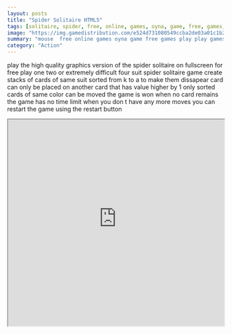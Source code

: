 ```yaml
---
layout: posts
title: "Spider Solitaire HTML5"
tags: [solitaire, spider, free, online, games, oyna, game, free, games, play, play, games]
image: "https://img.gamedistribution.com/e524d731080549ccba2de03a01c1b276.jpg"
summary: "mouse  free online games oyna game free games play play games"
category: "Action"
---
```


play the high quality graphics version of the spider solitaire on fullscreen for free play one two or extremely difficult four suit spider solitaire game create stacks of cards of same suit sorted from k to a to make them dissapear card can only be placed on another card that has value higher by 1 only sorted cards of same color can be moved the game is won when no card remains the game has no time limit when you don t have any more moves you can restart the game using the restart button

<iframe width="100%" height="480px;" src="https://html5.gamedistribution.com/e524d731080549ccba2de03a01c1b276/"></iframe>